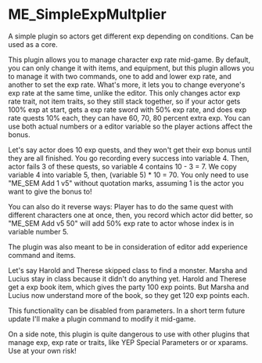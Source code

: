 # ME_SimpleExpMultplier
A simple plugin so actors get different exp depending on conditions. Can be used as a core.

This plugin allows you to manage character exp rate mid-game.
By default, you can only change it with items, and equipment, but this plugin allows you to manage it with two commands, one to add and lower exp rate, and another to set the exp rate. What's more, it lets you to change everyone's exp rate at the same time, unlike the editor.
This only changes actor exp rate trait, not item traits, so they still stack together, so if your actor gets 100% exp at start, gets a exp rate sword with 50% exp rate, and does exp rate quests 10% each, they can have 60, 70, 80 percent extra exp.
You can use both actual numbers or a editor variable so the player actions affect the bonus.

Let's say actor does 10 exp quests, and they won't get their exp bonus until they are all finished. You go recording every success into variable 4. Then, actor fails 3 of these quests, so variable 4 contains 10 - 3 = 7. We copy variable 4 into variable 5, then, (variable 5) * 10 = 70. You only need to use "ME_SEM Add 1 v5" without quotation marks, assuming 1 is the actor you want to give the bonus to!

You can also do it reverse ways:
Player has to do the same quest with different characters one at once, then, you record which actor did better, so "ME_SEM Add v5 50" will add 50% exp rate to actor whose index is in variable number 5.

The plugin was also meant to be in consideration of editor add experience command and items.

Let's say Harold and Therese skipped class to find a monster. Marsha and Lucius stay in class because it didn't do anything yet.
Harold and Therese get a exp book item, which gives the party 100 exp points. But Marsha and Lucius now understand more of the book, so they get 120 exp points each.

This functionality can be disabled from parameters. In a short term future update I'll make a plugin command to modify it mid-game.

On a side note, this plugin is quite dangerous to use with other plugins that manage exp, exp rate or traits, like YEP Special Parameters or or xparams. Use at your own risk!


